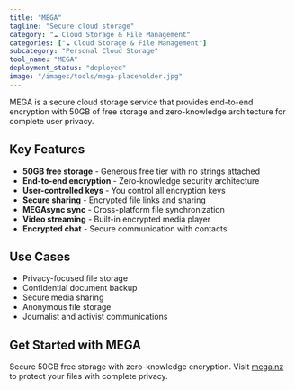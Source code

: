 ```yaml
---
title: "MEGA"
tagline: "Secure cloud storage"
category: "☁️ Cloud Storage & File Management"
categories: ["☁️ Cloud Storage & File Management"]
subcategory: "Personal Cloud Storage"
tool_name: "MEGA"
deployment_status: "deployed"
image: "/images/tools/mega-placeholder.jpg"
---
```

MEGA is a secure cloud storage service that provides end-to-end encryption with 50GB of free storage and zero-knowledge architecture for complete user privacy.

## Key Features

- **50GB free storage** - Generous free tier with no strings attached
- **End-to-end encryption** - Zero-knowledge security architecture
- **User-controlled keys** - You control all encryption keys
- **Secure sharing** - Encrypted file links and sharing
- **MEGAsync sync** - Cross-platform file synchronization
- **Video streaming** - Built-in encrypted media player
- **Encrypted chat** - Secure communication with contacts

## Use Cases

- Privacy-focused file storage
- Confidential document backup
- Secure media sharing
- Anonymous file storage
- Journalist and activist communications

## Get Started with MEGA

Secure 50GB free storage with zero-knowledge encryption. Visit [mega.nz](https://mega.nz) to protect your files with complete privacy.